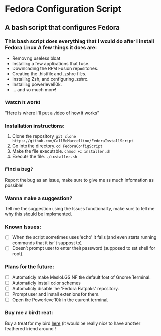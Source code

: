 # Fedora Configuration Script
## A bash script that configures Fedora

### This bash script does everything that I would do after I install Fedora Linux A few things it does are:
* Removing useless bloat
* Installing a few applications that I use.
* Downloading the RPM Fusion repositories.
* Creating the .histfile and .zshrc files.
* Installing Zsh, and configuring .zshrc.
* Installing powerlevel10k.
* ... and so much more!

### Watch it work!
"Here is where I'll put a video of how it works"

### Installation instructions:
1. Clone the repository.
   ```git clone https://github.com/CallMeMarcellino/FedoraInstallScript```
2. Go into the directory.
   ```cd FedoraConfigScript```
3. Make the file executable.
   ```chmod +x installer.sh```
4. Execute the file.
   ```./installer.sh```

### Find a bug?
Report the bug as an issue, make sure to give me as much information as possible!

### Wanna make a suggestion?
Tell me the suggestion using the Issues functionality, make sure to tell me why this should be implemented.

### Known Issues:
* [ ] When the script sometimes uses 'echo' it fails (and even starts running commands that it isn't suppost to).
* [ ] Doesn't prompt user to enter their password (supposed to set shell for root).

### Plans for the future:
* [ ] Automaticly make MesloLGS NF the default font of Gnome Terminal.
* [ ] Automaticly install color schemes.
* [ ] Automaticly disable the 'Fedora Flatpaks' repository.
* [ ] Prompt user and install extenions for them.
* [ ] Open the Powerlevel10k in the current terminal.

### Buy me a birdt reat:
Buy a treat for my bird [here](https://www.buymeacoffee.com/Excalian) (it would be really nice to have another feathered friend around)!

